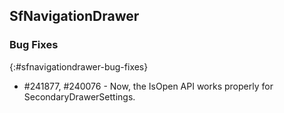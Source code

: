 ## SfNavigationDrawer

### Bug Fixes
{:#sfnavigationdrawer-bug-fixes}

* #241877, #240076 - Now, the IsOpen API works properly for SecondaryDrawerSettings.